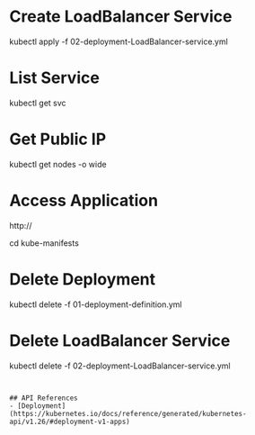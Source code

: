 

# Create LoadBalancer Service
kubectl apply -f 02-deployment-LoadBalancer-service.yml

# List Service
kubectl get svc

# Get Public IP
kubectl get nodes -o wide

# Access Application
http://<Load-Balancer-Service-IP>

cd kube-manifests

# Delete Deployment
kubectl delete -f 01-deployment-definition.yml

# Delete LoadBalancer Service
kubectl delete -f 02-deployment-LoadBalancer-service.yml
```


## API References
- [Deployment](https://kubernetes.io/docs/reference/generated/kubernetes-api/v1.26/#deployment-v1-apps)
